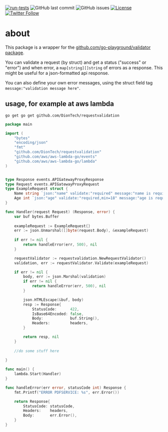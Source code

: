 [![run-tests](https://github.com/DionTech/requestvalidation/actions/workflows/go.yml/badge.svg)](https://github.com/DionTech/requestvalidation/actions/workflows/go.yml)
![GitHub last commit](https://img.shields.io/github/last-commit/diontech/requestvalidation)
![GitHub issues](https://img.shields.io/github/issues-raw/diontech/requestvalidation)
[![License](https://img.shields.io/badge/license-mit-blue.svg)](https://github.com/DionTech/requestvalidation/blob/main/LICENSE)
[![Twitter Follow](https://img.shields.io/twitter/follow/dion_tech?style=social)](https://twitter.com/dion_tech)

# about
This package is a wrapper for the [github.com/go-playground/validator package](github.com/go-playground/validator).

You can validate a request (by struct) and get a status ("success" or "error") and when error, a ```map[string][]string``` of errors as a response.
This might be useful for a json-formatted api response.

You can also define your own error messages, using the struct field tag `message:"validation message here"`.

## usage, for example at aws lambda

``` 
go get go get github.com/DionTech/requestvalidation
```

```go 
package main

import (
	"bytes"
	"encoding/json"
	"fmt"
	"github.com/DionTech/requestvalidation"
	"github.com/aws/aws-lambda-go/events"
	"github.com/aws/aws-lambda-go/lambda"
)


type Response events.APIGatewayProxyResponse
type Request events.APIGatewayProxyRequest
type ExampleRequest struct {
    Name string `json:"name" validate:"required" message:"name is required"`
    Age int `json:"age" validate:"required,min=18" message:"age is required and must be 18 or older"`
}

func Handler(request Request) (Response, error) {
    var buf bytes.Buffer
    
    exampleRequest := ExampleRequest{}
    err := json.Unmarshal([]byte(request.Body), &exampleRequest)
    
    if err != nil {
		return handleError(err, 500), nil
	}

	requestValidator := requestvalidation.NewRequestValidator()
	validation, err := requestValidator.Validate(exampleRequest)

	if err != nil {
		body, err := json.Marshal(validation)
		if err != nil {
			return handleError(err, 500), nil
		}

		json.HTMLEscape(&buf, body)
		resp := Response{
			StatusCode:      422,
			IsBase64Encoded: false,
			Body:            buf.String(),
			Headers:         headers,
		}

		return resp, nil
	}
	
	//do some stuff here
    
}

func main() {
	lambda.Start(Handler)
}

func handleError(err error, statusCode int) Response {
	fmt.Printf("ERROR PDFSERVICE: %s", err.Error())

	return Response{
		StatusCode: statusCode,
		Headers:    headers,
		Body:       err.Error(),
	}
}
```